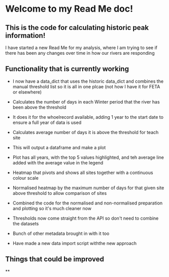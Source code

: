 # Welcome to my Read Me doc!

## This is the code for calculating historic peak information!
I have started a new Read Me for my analysis, where I am trying to see if there has been any changes over time in how our rivers are responding

## Functionality that is currently working
* I now have a data_dict that uses the historic data_dict and combines the manual threshold list so  it is all in one plcae (not how I have it for FETA or elsewhere)
* Calculates the number of days in each Winter period that the river has been above the threshold
* It does it for the whoelrecord available, adding 1 year to the start date to ensure a full year of data is used
* Calculates average number of days it is above the threshold for teach site
* This will output a dataframe and make a plot
* Plot has all years, with the top 5 values highlighted, and teh average line added with the average value in the legend
* Heatmap that pivots and shows all sites together with a continuous colour scale
* Normalised heatmap by the maximum number of days for that given site above threshold to allow comparison of sites
* Combined the code for the normalised and non-normalised preparation and plotting so it's much cleaner now

* Thresholds now come straight from the API so don't need to combine the datasets
* Bunch of other metadata brought in with it too
* Have made a new data import script withthe new approach

## Things that could be improved
**



